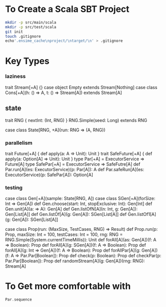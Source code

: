 # To Create a Scala SBT Project

```bash
mkdir -p src/main/scala
mkdir -p src/test/scala
git init
touch .gitignore
echo'.ensime_cache\nproject/\ntarget/\n' > .gitignore
```

# Key Types

### laziness

trait Stream[+A] {}
case object Empty extends Stream[Nothing]
case class Cons[+A](h: () => A, t: () => Stream[A]) extends Stream[A]

## state

trait RNG { nextInt: (Int, RNG) }
RNG.Simple(seed: Long) extends RNG

case class State[RNG, +A](run: RNG => (A, RNG))

### parallelism

trait Future[+A] { def apply(a: A => Unit): Unit }
trait SafeFuture[+A] { def apply(a: Option[A] => Unit): Unit }
type Par[+A] = ExecutorService => Future[A]
type SafePar[+A] = ExecutorService => SafeFutre[A]
def Par.run[A](es: ExecutorService)(p: Par[A]): A
def Par.safeRun[A](es: ExecutorService)(p: SafePar[A]): Option[A]

### testing

case class Gen[+A](sample: State[RNG, A])
case class SGen[+A](forSize: Int => Gen[A])
def Gen.choose(start: Int, stopExclusive: Int): Gen[Int]
def Gen.unit[A](a: => A): Gen[A]
def Gen.listOfN[A](n: Int, g: Gen[A]): Gen[List[A]]
def Gen.listOf[A](g: Gen[A]): SGen[List[A]]
def Gen.listOf1[A](g: Gen[A]): SGen[List[A]]

case class Prop(run: (MaxSize, TestCases, RNG) => Result)
def Prop.run(p: Prop,
    maxSize: Int = 100,
    testCases: Int = 100,
    rng: RNG = RNG.Simple(System.currentTimeMillis)): Unit
def forAll[A](as: Gen[A])(f: A => Boolean): Prop
def forAll[A](g: SGen[A])(f: A => Boolean): Prop
def forAll[A](g: Int => Gen[A])(f: A => Boolean): Prop
def forAllPar[A](g: Gen[A])(f: A => Par.Par[Boolean]): Prop
def check(p: Boolean): Prop
def checkPar(p: Par.Par[Boolean]): Prop
def randomStream[A](g: Gen[A])(rng: RNG): Stream[A]
# To Get more comfortable with

```scala
Par.sequence
```
